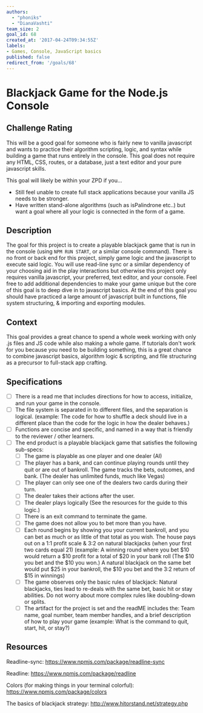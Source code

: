 ```yaml
---
authors:
  - "phoniks"
  - "DianaVashti"
team_size: 2
goal_id: 68
created_at: '2017-04-24T09:34:55Z'
labels:
- Games, Console, JavaScript basics
published: false
redirect_from: '/goals/68'
---
```


# Blackjack Game for the Node.js Console

## Challenge Rating

This will be a good goal for someone who is fairly new to vanilla javascript and wants to practice their algorithm scripting, logic, and syntax while building a game that runs entirely in the console. This goal does not require any HTML, CSS, routes, or a database, just a text editor and your pure javascript skills.

This goal will likely be within your ZPD if you...

- Still feel unable to create full stack applications because your vanilla JS needs to be stronger.
- Have written stand-alone algorithms (such as isPalindrone etc..) but want a goal where all your logic is connected in the form of a game.

## Description

The goal for this project is to create a playable blackjack game that is run in the console (using `NPM RUN START`, or a similar console command). There is no front or back end for this project, simply game logic and the javascript to execute said logic. You will use read-line sync or a similar dependency of your choosing aid in the play interactions but otherwise this project only requires vanilla javascript, your preferred, text editor, and your console. Feel free to add additional dependencies to make your game unique but the core of this goal is to deep dive in to javascript basics. At the end of this goal you should have practiced a large amount of javascript built in functions, file system structuring, & importing and exporting modules.

## Context

This goal provides a great chance to spend a whole week working with only .js files and JS code while also making a whole game. If tutorials don't work for you because you need to be building something, this is a great chance to combine javascript basics, algorithm logic & scripting, and file structuring as a precursor to full-stack app crafting.

## Specifications

- [ ] There is a read me that includes directions for how to access, initialize, and run your game in the console.
- [ ] The file system is separated in to different files, and the separation is logical. (example: The code for how to shuffle a deck should live in a different place than the code for the logic in how the dealer behaves.)
- [ ] Functions are concise and specific, and named in a way that is friendly to the reviewer / other learners.
- [ ] The end product is a playable blackjack game that satisfies the following sub-specs:
  - [ ] The game is playable as one player and one dealer (AI)
  - [ ] The player has a bank, and can continue playing rounds until they quit or are out of bankroll. The game tracks the bets, outcomes, and bank. (The dealer has unlimited funds, much like Vegas)
  - [ ] The player can only see one of the dealers two cards during their turn.
  - [ ] The dealer takes their actions after the user.
  - [ ] The dealer plays logically (See the resources for the guide to this logic.)
  - [ ] There is an exit command to terminate the game.
  - [ ] The game does not allow you to bet more than you have.
  - [ ] Each round begins by showing you your current bankroll, and you can bet as much or as little of that total as you wish. The house pays out on a 1:1 profit scale & 3:2 on natural blackjacks (when your first two cards equal 21) (example: A winning round where you bet $10 would return a $10 profit for a total of $20 in your bank roll (The $10 you bet and the $10 you won.) A natural blackjack on the same bet would put $25 in your bankroll, the $10 you bet and the 3:2 return of $15 in winnings)
  - [ ] The game observes only the basic rules of blackjack: Natural blackjacks, ties lead to re-deals with the same bet, basic hit or stay abilities. Do not worry about more complex rules like doubling-down or splits.
  - [ ] The artifact for the project is set and the readME includes the: Team name, goal number, team member handles, and a brief description of how to play your game (example: What is the command to quit, start, hit, or stay?)

## Resources

Readline-sync: https://www.npmjs.com/package/readline-sync

Readline: https://www.npmjs.com/package/readline

Colors (for making things in your terminal colorful): https://www.npmjs.com/package/colors

The basics of blackjack strategy: http://www.hitorstand.net/strategy.php
